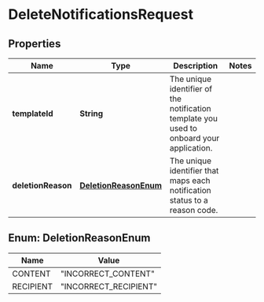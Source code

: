 # DeleteNotificationsRequest

## Properties
Name | Type | Description | Notes
------------ | ------------- | ------------- | -------------
**templateId** | **String** | The unique identifier of the notification template you used to onboard your application. | 
**deletionReason** | [**DeletionReasonEnum**](#DeletionReasonEnum) | The unique identifier that maps each notification status to a reason code. | 

<a name="DeletionReasonEnum"></a>
## Enum: DeletionReasonEnum
Name | Value
---- | -----
CONTENT | &quot;INCORRECT_CONTENT&quot;
RECIPIENT | &quot;INCORRECT_RECIPIENT&quot;
